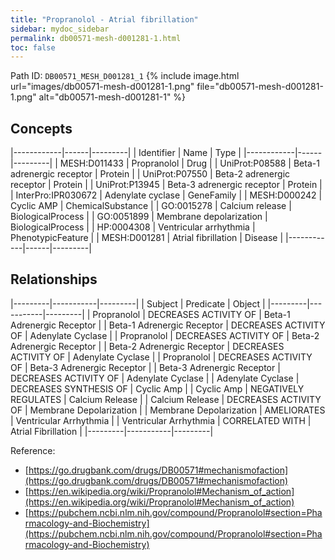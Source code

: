 ```yaml
---
title: "Propranolol - Atrial fibrillation"
sidebar: mydoc_sidebar
permalink: db00571-mesh-d001281-1.html
toc: false 
---
```



Path ID: `DB00571_MESH_D001281_1`
{% include image.html url="images/db00571-mesh-d001281-1.png" file="db00571-mesh-d001281-1.png" alt="db00571-mesh-d001281-1" %}

## Concepts

|------------|------|---------|
| Identifier | Name | Type    |
|------------|------|---------|
| MESH:D011433 | Propranolol | Drug |
| UniProt:P08588 | Beta-1 adrenergic receptor | Protein |
| UniProt:P07550 | Beta-2 adrenergic receptor | Protein |
| UniProt:P13945 | Beta-3 adrenergic receptor | Protein |
| InterPro:IPR030672 | Adenylate cyclase | GeneFamily |
| MESH:D000242 | Cyclic AMP | ChemicalSubstance |
| GO:0015278 | Calcium release | BiologicalProcess |
| GO:0051899 | Membrane depolarization | BiologicalProcess |
| HP:0004308 | Ventricular arrhythmia | PhenotypicFeature |
| MESH:D001281 | Atrial fibrillation | Disease |
|------------|------|---------|

## Relationships

|---------|-----------|---------|
| Subject | Predicate | Object  |
|---------|-----------|---------|
| Propranolol | DECREASES ACTIVITY OF | Beta-1 Adrenergic Receptor |
| Beta-1 Adrenergic Receptor | DECREASES ACTIVITY OF | Adenylate Cyclase |
| Propranolol | DECREASES ACTIVITY OF | Beta-2 Adrenergic Receptor |
| Beta-2 Adrenergic Receptor | DECREASES ACTIVITY OF | Adenylate Cyclase |
| Propranolol | DECREASES ACTIVITY OF | Beta-3 Adrenergic Receptor |
| Beta-3 Adrenergic Receptor | DECREASES ACTIVITY OF | Adenylate Cyclase |
| Adenylate Cyclase | DECREASES SYNTHESIS OF | Cyclic Amp |
| Cyclic Amp | NEGATIVELY REGULATES | Calcium Release |
| Calcium Release | DECREASES ACTIVITY OF | Membrane Depolarization |
| Membrane Depolarization | AMELIORATES | Ventricular Arrhythmia |
| Ventricular Arrhythmia | CORRELATED WITH | Atrial Fibrillation |
|---------|-----------|---------|

Reference: 
  - [https://go.drugbank.com/drugs/DB00571#mechanismofaction](https://go.drugbank.com/drugs/DB00571#mechanismofaction)
  - [https://en.wikipedia.org/wiki/Propranolol#Mechanism_of_action](https://en.wikipedia.org/wiki/Propranolol#Mechanism_of_action)
  - [https://pubchem.ncbi.nlm.nih.gov/compound/Propranolol#section=Pharmacology-and-Biochemistry](https://pubchem.ncbi.nlm.nih.gov/compound/Propranolol#section=Pharmacology-and-Biochemistry)
